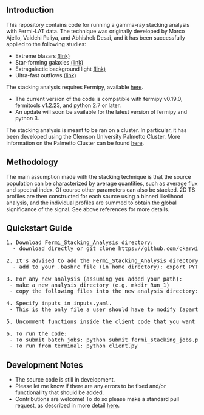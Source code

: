 ## Introduction
This repository contains code for running a gamma-ray stacking analysis with Fermi-LAT data. The technique was originally developed by Marco Ajello, Vaidehi Paliya, and Abhishek Desai, and it has been successfully applied to the following studies: <br />
* Extreme blazars [(link)](https://arxiv.org/pdf/1908.02496.pdf)  <br />
* Star-forming galaxies [(link)](https://arxiv.org/pdf/2003.05493.pdf) <br />
* Extragalactic background light [(link)](https://arxiv.org/pdf/1812.01031.pdf) <br />
* Ultra-fast outflows [(link)](https://iopscience.iop.org/article/10.3847/1538-4357/ac1bb2) <br />

The stacking analysis requires Fermipy, available [here](https://fermipy.readthedocs.io/en/latest/). <br />
 - The current version of the code is compatible with fermipy v0.19.0, fermitools v1.2.23, and python 2.7 or later. 
 - An update will soon be available for the latest version of fermipy and python 3. 

The stacking analysis is meant to be ran on a cluster. In particular, it has been developed using the Clemson University Palmetto Cluster. More information on the Palmetto Cluster can be found [here](https://www.palmetto.clemson.edu/palmetto/basic/started/).  <br />


## Methodology 
The main assumption made with the stacking technique is that the source population can be characterized by average quantities, such as average flux and spectral index. Of course other parameters can also be stacked. 2D TS profiles are then constructed for each source using a binned likelihood analysis, and the individual profiles are summed to obtain the global significance of the signal. See above references for more details.  

## Quickstart Guide <br /> 
<pre>
1. Download Fermi_Stacking_Analysis directory:
  - download directly or git clone https://github.com/ckarwin/Fermi_Stacking_Analysis.git

2. It's advised to add the Fermi_Stacking_Analysis directory to your python path: </b>
  - add to your .bashrc file (in home directory): export PYTHONPATH=$PYTHONPATH:full_path/Fermi_Stacking_Analysis
 
3. For any new analysis (assuming you added your path): </b>
 - make a new analysis directory (e.g. mkdir Run_1)
 - copy the following files into the new analysis directory: client_code.py, inputs.yaml, submit_fermi_stacking_jobs.py 

4. Specify inputs in inputs.yaml. </b>
 - This is the only file a user should have to modify (apart from running functions in the client code).
 
5. Uncomment functions inside the client code that you want to run. </b>

6. To run the code: 
 - To submit batch jobs: python submit_fermi_stacking_jobs.py 
 - To run from terminal: python client.py
</pre>

## Development Notes
* The source code is still in development.
* Please let me know if there are any errors to be fixed and/or functionallity that should be added.
* Contributions are welcome! To do so please make a standard pull request, as described in more detail [here](https://opensource.com/article/19/7/create-pull-request-github).
